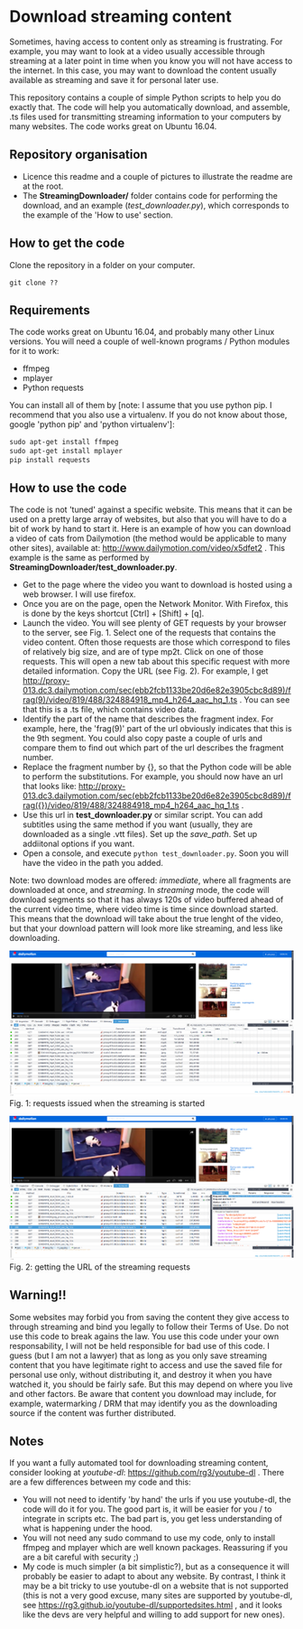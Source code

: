 # Download streaming content

Sometimes, having access to content only as streaming is frustrating. For example, you may want to look at a video usually accessible through streaming at a later point in time when you know you will not have access to the internet. In this case, you may want to download the content usually available as streaming and save it for personal later use.

This repository contains a couple of simple Python scripts to help you do exactly that. The code will help you automatically download, and assemble, .ts files used for transmitting streaming information to your computers by many websites. The code works great on Ubuntu 16.04.

## Repository organisation

- Licence this readme and a couple of pictures to illustrate the readme are at the root. 
- The **StreamingDownloader/** folder contains code for performing the download, and an example (*test_downloader.py*), which corresponds to the example of the 'How to use' section.

## How to get the code

Clone the repository in a folder on your computer.

```[bash]
git clone ??
```

## Requirements

The code works great on Ubuntu 16.04, and probably many other Linux versions. You will need a couple of well-known programs / Python modules for it to work:

- ffmpeg
- mplayer
- Python requests

You can install all of them by [note: I assume that you use python pip. I recommend that you also use a virtualenv. If you do not know about those, google 'python pip' and 'python virtualenv']:

```[bash]
sudo apt-get install ffmpeg
sudo apt-get install mplayer
pip install requests
```

## How to use the code

The code is not 'tuned' against a specific website. This means that it can be used on a pretty large array of websites, but also that you will have to do a bit of work by hand to start it. Here is an example of how you can download a video of cats from Dailymotion (the method would be applicable to many other sites), available at: http://www.dailymotion.com/video/x5dfet2 . This example is the same as performed by **StreamingDownloader/test_downloader.py**.

- Get to the page where the video you want to download is hosted using a web browser. I will use firefox.
- Once you are on the page, open the Network Monitor. With Firefox, this is done by the keys shortcut [Ctrl] + [Shift] + [q].
- Launch the video. You will see plenty of GET requests by your browser to the server, see Fig. 1. Select one of the requests that contains the video content. Often those requests are those which correspond to files of relatively big size, and are of type mp2t. Click on one of those requests. This will open a new tab about this specific request with more detailed information. Copy the URL (see Fig. 2). For example, I get http://proxy-013.dc3.dailymotion.com/sec(ebb2fcb1133be20d6e82e3905cbc8d89)/frag(9)/video/819/488/324884918_mp4_h264_aac_hq_1.ts . You can see that this is a .ts file, which contains video data.
- Identify the part of the name that describes the fragment index. For example, here, the 'frag(9)' part of the url obviously indicates that this is the 9th segment. You could also copy paste a couple of urls and compare them to find out which part of the url describes the fragment number.
- Replace the fragment number by {}, so that the Python code will be able to perform the substitutions. For example, you should now have an url that looks like: http://proxy-013.dc3.dailymotion.com/sec(ebb2fcb1133be20d6e82e3905cbc8d89)/frag({})/video/819/488/324884918_mp4_h264_aac_hq_1.ts .
- Use this url in **test_downloader.py** or similar script. You can add subtitles using the same method if you want (usually, they are downloaded as a single .vtt files). Set up the *save_path*. Set up addiitonal options if you want.
- Open a console, and execute ```python test_downloader.py```. Soon you will have the video in the path you added.

Note: two download modes are offered: *immediate*, where all fragments are downloaded at once, and *streaming*. In *streaming* mode, the code will download segments so that it has always 120s of video buffered ahead of the current video time, where video time is time since download started. This means that the download will take about the true lenght of the video, but that your download pattern will look more like streaming, and less like downloading.

![Fig. 1: requests issued when the streaming is started](LaunchDownload.png)
Fig. 1: requests issued when the streaming is started

![Fig. 2: getting the URL of the streaming requests](get_url.png)
Fig. 2: getting the URL of the streaming requests

## Warning!!

Some websites may forbid you from saving the content they give access to through streaming and bind you legally to follow their Terms of Use. Do not use this code to break agains the law. You use this code under your own responsability, I will not be held responsible for bad use of this code. I guess (but I am not a lawyer) that as long as you only save streaming content that you have legitimate right to access and use the saved file for personal use only, without distributing it, and destroy it when you have watched it, you should be fairly safe. But this may depend on where you live and other factors. Be aware that content you download may include, for example, watermarking / DRM that may identify you as the downloading source if the content was further distributed.

## Notes

If you want a fully automated tool for downloading streaming content, consider looking at *youtube-dl*: https://github.com/rg3/youtube-dl . There are a few differences between my code and this:

- You will not need to identify 'by hand' the urls if you use youtube-dl, the code will do it for you. The good part is, it will be easier for you / to integrate in scripts etc. The bad part is, you get less understanding of what is happening under the hood.
- You will not need any sudo command to use my code, only to install ffmpeg and mplayer which are well known packages. Reassuring if you are a bit careful with security ;)
- My code is much simpler (a bit simplistic?), but as a consequence it will probably be easier to adapt to about any website. By contrast, I think it may be a bit tricky to use youtube-dl on a website that is not supported (this is not a very good excuse, many sites are supported by youtube-dl, see https://rg3.github.io/youtube-dl/supportedsites.html , and it looks like the devs are very helpful and willing to add support for new ones).

